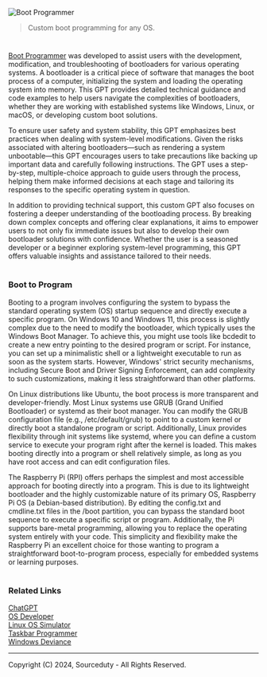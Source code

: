 ![Boot Programmer](https://github.com/user-attachments/assets/25b09429-be34-49ea-80de-bdd92cd1594d)

> Custom boot programming for any OS.

#

[Boot Programmer](https://chatgpt.com/g/g-iX4TehJnH-boot-programmer) was developed to assist users with the development, modification, and troubleshooting of bootloaders for various operating systems. A bootloader is a critical piece of software that manages the boot process of a computer, initializing the system and loading the operating system into memory. This GPT provides detailed technical guidance and code examples to help users navigate the complexities of bootloaders, whether they are working with established systems like Windows, Linux, or macOS, or developing custom boot solutions.

To ensure user safety and system stability, this GPT emphasizes best practices when dealing with system-level modifications. Given the risks associated with altering bootloaders—such as rendering a system unbootable—this GPT encourages users to take precautions like backing up important data and carefully following instructions. The GPT uses a step-by-step, multiple-choice approach to guide users through the process, helping them make informed decisions at each stage and tailoring its responses to the specific operating system in question.

In addition to providing technical support, this custom GPT also focuses on fostering a deeper understanding of the bootloading process. By breaking down complex concepts and offering clear explanations, it aims to empower users to not only fix immediate issues but also to develop their own bootloader solutions with confidence. Whether the user is a seasoned developer or a beginner exploring system-level programming, this GPT offers valuable insights and assistance tailored to their needs.

#
### Boot to Program

Booting to a program involves configuring the system to bypass the standard operating system (OS) startup sequence and directly execute a specific program. On Windows 10 and Windows 11, this process is slightly complex due to the need to modify the bootloader, which typically uses the Windows Boot Manager. To achieve this, you might use tools like bcdedit to create a new entry pointing to the desired program or script. For instance, you can set up a minimalistic shell or a lightweight executable to run as soon as the system starts. However, Windows' strict security mechanisms, including Secure Boot and Driver Signing Enforcement, can add complexity to such customizations, making it less straightforward than other platforms.

On Linux distributions like Ubuntu, the boot process is more transparent and developer-friendly. Most Linux systems use GRUB (Grand Unified Bootloader) or systemd as their boot manager. You can modify the GRUB configuration file (e.g., /etc/default/grub) to point to a custom kernel or directly boot a standalone program or script. Additionally, Linux provides flexibility through init systems like systemd, where you can define a custom service to execute your program right after the kernel is loaded. This makes booting directly into a program or shell relatively simple, as long as you have root access and can edit configuration files.

The Raspberry Pi (RPI) offers perhaps the simplest and most accessible approach for booting directly into a program. This is due to its lightweight bootloader and the highly customizable nature of its primary OS, Raspberry Pi OS (a Debian-based distribution). By editing the config.txt and cmdline.txt files in the /boot partition, you can bypass the standard boot sequence to execute a specific script or program. Additionally, the Pi supports bare-metal programming, allowing you to replace the operating system entirely with your code. This simplicity and flexibility make the Raspberry Pi an excellent choice for those wanting to program a straightforward boot-to-program process, especially for embedded systems or learning purposes.

#
### Related Links

[ChatGPT](https://github.com/sourceduty/ChatGPT)
<br>
[OS Developer](https://github.com/sourceduty/OS_Developer)
<br>
[Linux OS Simulator](https://github.com/sourceduty/Linux_OS_Simulator)
<br>
[Taskbar Programmer](https://github.com/sourceduty/Taskbar_Programmer)
<br>
[Windows Deviance](https://github.com/sourceduty/Windows_Deviance)

***
Copyright (C) 2024, Sourceduty - All Rights Reserved.
